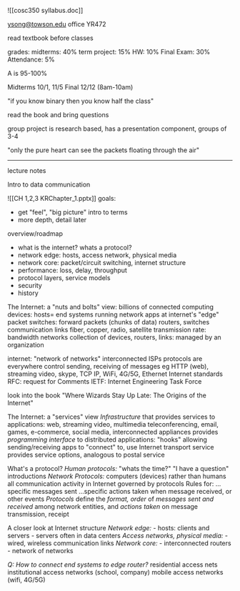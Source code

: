 ![[cosc350 syllabus.doc]] 

ysong@towson.edu
office YR472

read textbook before classes

grades:
midterms: 40%
term project: 15%
HW: 10%
Final Exam: 30%
Attendance: 5%

A is 95-100%

Midterms 10/1, 11/5
Final 12/12 (8am-10am)

"if you know binary then you know half the class"

read the book and bring questions

group project is research based, has a presentation component, groups of 3-4


"only the pure heart can see the packets floating through the air"

------------
lecture notes

Intro to data communication

![[CH 1,2,3 KRChapter_1.pptx]]
goals:
* get "feel", "big picture" intro to terms
* more depth, detail later

overview/roadmap
* what is the internet? whats a protocol?
* network edge: hosts, access network, physical media
* network core: packet/circuit switching, internet structure
* performance: loss, delay, throughput
* protocol layers, service models
* security
* history

The Internet: a "nuts and bolts" view:
	billions of connected computing devices:
		hosts= end systems
		running network apps at internet's "edge"
	packet switches: forward packets (chunks of data)
		routers, switches
	communication links
		fiber, copper, radio, satellite
		transmission rate: bandwidth
	networks
		collection of devices, routers, links: managed by an organization

internet: "network of networks"
	interconnected ISPs
protocols are everywhere
	control sending, receiving of messages
	eg HTTP (web), streaming video, skype, TCP IP, WiFi, 4G/5G, Ethernet
Internet standards
	RFC: request for Comments
	IETF: Internet Engineering Task Force

look into the book "Where Wizards Stay Up Late: The Origins of the Internet"

The Internet: a "services" view
	*Infrastructure* that provides services to applications:
		web, streaming video, multimedia teleconferencing, email, games, e-commerce, social media, interconnected appliances
	provides *programming interface* to distributed applications:
		"hooks" allowing sending/receiving apps to "connect" to, use Internet transport service
		provides service options, analogous to postal service

What's a protocol?
	*Human protocols:*
		"whats the time?"
		"I have a question"
		introductions
	*Network Protocols:*
		computers (devices) rather than humans
		all communication activity in Internet governed by protocols
	Rules for: 
		... specific messages sent
		...specific actions taken when message received, or other events
	*Protocols* define the *format, order* of *messages sent and received* among network entities, and *actions taken* on message transmission, receipt

A closer look at Internet structure
	*Network edge:*
		- hosts: clients and servers
		-  servers often in data centers
	*Access networks, physical media:*
		- wired, wireless communication links
	*Network core:*
		- interconnected routers
		- network of networks

*Q: How to connect end systems to edge router?*
	residential access nets
	institutional access networks (school, company)
	mobile access networks (wifi, 4G/5G)